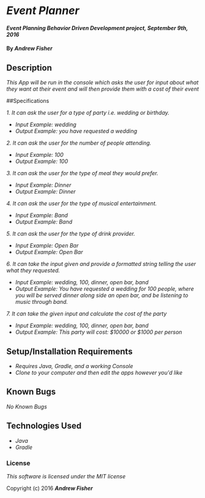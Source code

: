 # _Event Planner_

#### _Event Planning Behavior Driven Development project, September 9th, 2016_

#### By _**Andrew Fisher**_

## Description

_This App will be run in the console which asks the user for input about what they want at their event and will then provide them with a cost of their event_

##Specifications

_1. It can ask the user for a type of party i.e. wedding or birthday._
* _Input Example: wedding_
* _Output Example: you have requested a wedding_

_2. It can ask the user for the number of people attending._
* _Input Example: 100_
* _Output Example: 100_

_3. It can ask the user for the type of meal they would prefer._
* _Input Example: Dinner_
* _Output Example: Dinner_

_4. It can ask the user for the type of musical entertainment._
* _Input Example: Band_
* _Output Example: Band_

_5. It can ask the user for the type of drink provider._
* _Input Example: Open Bar_
* _Output Example: Open Bar_

_6. It can take the input given and provide a formatted string telling the user what they requested._
* _Input Example: wedding, 100, dinner, open bar, band_
* _Output Example: You have requested a wedding for 100 people, where you will be served dinner along side an open bar, and be listening to music through band._

_7. It can take the given input and calculate the cost of the party_
* _Input Example: wedding, 100, dinner, open bar, band_
* _Output Example: This party will cost: $10000 or $1000 per person_


## Setup/Installation Requirements

* _Requires Java, Gradle, and a working Console_
* _Clone to your computer and then edit the apps however you'd like_

## Known Bugs

_No Known Bugs_


## Technologies Used

* _Java_
* _Gradle_


### License

*This software is licensed under the MIT license*

Copyright (c) 2016 **_Andrew Fisher_**
